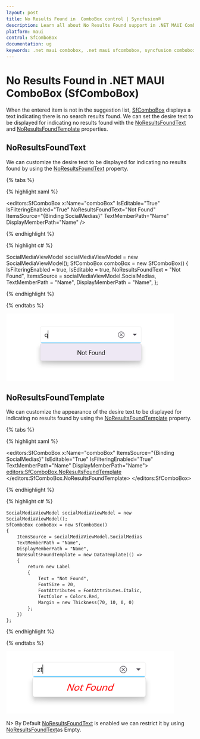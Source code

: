 ```yaml
---
layout: post
title: No Results Found in  ComboBox control | Syncfusion®
description: Learn all about No Results Found support in .NET MAUI ComboBox (SfComboBox) control and more details.
platform: maui
control: SfComboBox
documentation: ug
keywords: .net maui combobox, .net maui sfcombobox, syncfusion combobox, combobox maui, .net maui dropdown list, .net maui select menu.
---
```

# No Results Found in .NET MAUI ComboBox (SfComboBox)

When the entered item is not in the suggestion list, [SfComboBox](https://help.syncfusion.com/cr/maui/Syncfusion.Maui.Inputs.SfComboBox.html) displays a text indicating there is no search results found. We can set the desire text to be displayed for indicating no results found with the [NoResultsFoundText](https://help.syncfusion.com/cr/maui/Syncfusion.Maui.Inputs.DropDownControls.DropDownListBase.html#Syncfusion_Maui_Inputs_DropDownControls_DropDownListBase_NoResultsFoundText) and [NoResultsFoundTemplate](https://help.syncfusion.com/cr/maui/Syncfusion.Maui.Inputs.DropDownControls.DropDownListBase.html#Syncfusion_Maui_Inputs_DropDownControls_DropDownListBase_NoResultsFoundTemplate) properties.

## NoResultsFoundText
We can customize the desire text to be displayed for indicating no results found by using the [NoResultsFoundText](https://help.syncfusion.com/cr/maui/Syncfusion.Maui.Inputs.DropDownControls.DropDownListBase.html#Syncfusion_Maui_Inputs_DropDownControls_DropDownListBase_NoResultsFoundText) property. 

{% tabs %}

{% highlight xaml %}

                    
<editors:SfComboBox x:Name="comboBox"
                        IsEditable="True"
                        IsFilteringEnabled="True"
                        NoResultsFoundText="Not Found"
                        ItemsSource="{Binding SocialMedias}"
                        TextMemberPath="Name"
                        DisplayMemberPath="Name" /> 

{% endhighlight %}

{% highlight c# %}

SocialMediaViewModel socialMediaViewModel = new SocialMediaViewModel();
SfComboBox comboBox = new SfComboBox() 
{
    IsFilteringEnabled = true,
    IsEditable = true,
    NoResultsFoundText = "Not Found",
    ItemsSource = socialMediaViewModel.SocialMedias,
    TextMemberPath = "Name",
    DisplayMemberPath = "Name",
};

{% endhighlight %}

{% endtabs %}

![NoResultsFoundText](images/NoResultsFound/NoResultsFoundText.png)

## NoResultsFoundTemplate

We can customize the appearance of the desire text to be displayed for indicating no results found by using the [NoResultsFoundTemplate](https://help.syncfusion.com/cr/maui/Syncfusion.Maui.Inputs.DropDownControls.DropDownListBase.html#Syncfusion_Maui_Inputs_DropDownControls_DropDownListBase_NoResultsFoundTemplate) property.

{% tabs %}

{% highlight xaml %}

<editors:SfComboBox x:Name="comboBox"
                    ItemsSource="{Binding SocialMedias}"
                    IsEditable="True"
                    IsFilteringEnabled="True"
                    TextMemberPath="Name"
                    DisplayMemberPath="Name">
    <editors:SfComboBox.NoResultsFoundTemplate>
        <DataTemplate>
            <Label Text="Not Found"  FontSize="20" FontAttributes="Italic" TextColor="Red" Margin="70,10,0,0"/>
        </DataTemplate>
    </editors:SfComboBox.NoResultsFoundTemplate>
</editors:SfComboBox>


{% endhighlight %}

{% highlight c# %}

    SocialMediaViewModel socialMediaViewModel = new SocialMediaViewModel();
    SfComboBox comboBox = new SfComboBox() 
    {
        ItemsSource = socialMediaViewModel.SocialMedias
        TextMemberPath = "Name",
        DisplayMemberPath = "Name",
        NoResultsFoundTemplate = new DataTemplate(() =>
        {
            return new Label
            {
                Text = "Not Found",
                FontSize = 20,
                FontAttributes = FontAttributes.Italic,
                TextColor = Colors.Red,
                Margin = new Thickness(70, 10, 0, 0)
            };
        })
    };

{% endhighlight %}

{% endtabs %}

![NoResultsFoundTemplate](images/NoResultsFound/NoResultsFoundTemplate.png)

N> By Default [NoResultsFoundText](https://help.syncfusion.com/cr/maui/Syncfusion.Maui.Inputs.DropDownControls.DropDownListBase.html#Syncfusion_Maui_Inputs_DropDownControls_DropDownListBase_NoResultsFoundText) is enabled we can restrict it by using [NoResultsFoundText](https://help.syncfusion.com/cr/maui/Syncfusion.Maui.Inputs.DropDownControls.DropDownListBase.html#Syncfusion_Maui_Inputs_DropDownControls_DropDownListBase_NoResultsFoundText)as Empty.